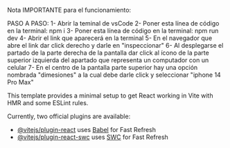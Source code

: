 Nota IMPORTANTE para el funcionamiento:

PASO A PASO:
  1- Abrir la teminal de vsCode
  2- Poner esta línea de código en la terminal: npm i
  3- Poner esta línea de código en la terminal: npm run dev
  4- Abrir el link que aparecerá en la terminal
  5- En el navegador que abre el link dar click derecho y darle en "inspeccionar"
  6- Al desplegarse el partado de la parte derecha de la pantalla dar click al ícono de la parte superior izquierda del apartado que representa un computador con un celular
  7- En el centro de la pantalla parte superior hay una opción nombrada "dimesiones" a la cual debe darle click y seleccionar "iphone 14 Pro Max"



This template provides a minimal setup to get React working in Vite with HMR and some ESLint rules.

Currently, two official plugins are available:

- [@vitejs/plugin-react](https://github.com/vitejs/vite-plugin-react/blob/main/packages/plugin-react/README.md) uses [Babel](https://babeljs.io/) for Fast Refresh
- [@vitejs/plugin-react-swc](https://github.com/vitejs/vite-plugin-react-swc) uses [SWC](https://swc.rs/) for Fast Refresh
